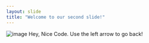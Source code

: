 ```yaml
---
layout: slide
title: "Welcome to our second slide!"
---
```

![image](https://user-images.githubusercontent.com/86358550/123099118-e0688700-d3ff-11eb-94b5-a2a7d63820bf.png)
Hey, Nice Code.
Use the left arrow to go back!
